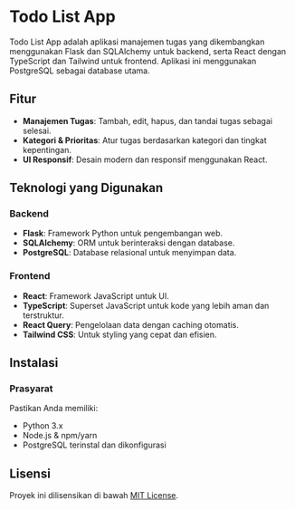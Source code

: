 # Todo List App

Todo List App adalah aplikasi manajemen tugas yang dikembangkan menggunakan Flask dan SQLAlchemy untuk backend, serta React dengan TypeScript dan Tailwind untuk frontend. Aplikasi ini menggunakan PostgreSQL sebagai database utama.

## Fitur
- **Manajemen Tugas**: Tambah, edit, hapus, dan tandai tugas sebagai selesai.
- **Kategori & Prioritas**: Atur tugas berdasarkan kategori dan tingkat kepentingan.
- **UI Responsif**: Desain modern dan responsif menggunakan React.

## Teknologi yang Digunakan
### Backend
- **Flask**: Framework Python untuk pengembangan web.
- **SQLAlchemy**: ORM untuk berinteraksi dengan database.
- **PostgreSQL**: Database relasional untuk menyimpan data.

### Frontend
- **React**: Framework JavaScript untuk UI.
- **TypeScript**: Superset JavaScript untuk kode yang lebih aman dan terstruktur.
- **React Query**: Pengelolaan data dengan caching otomatis.
- **Tailwind CSS**: Untuk styling yang cepat dan efisien.

## Instalasi
### Prasyarat
Pastikan Anda memiliki:
- Python 3.x
- Node.js & npm/yarn
- PostgreSQL terinstal dan dikonfigurasi


## Lisensi
Proyek ini dilisensikan di bawah [MIT License](LICENSE).


